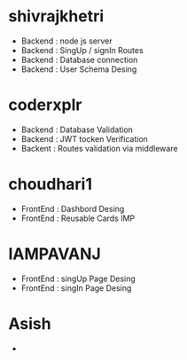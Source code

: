  # shivrajkhetri 
   - Backend :  node js server
   - Backend : SingUp / signIn Routes
   - Backend : Database connection
   - Backend : User Schema Desing
     
 # coderxplr
   - Backend : Database Validation
   - Backend : JWT tocken Verification
   - Backent : Routes validation via middleware

 # choudhari1
   - FrontEnd : Dashbord Desing 
   - FrontEnd : Reusable Cards IMP
     
 # IAMPAVANJ
   - FrontEnd : singUp Page Desing
   - FrontEnd : singIn Page Desing
     
 # Asish
 - 
